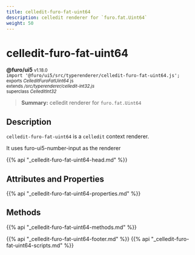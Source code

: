 ```yaml
---
title: celledit-furo-fat-uint64
description: celledit renderer for `furo.fat.Uint64`
weight: 50
---
```


# celledit-furo-fat-uint64
**@furo/ui5** <small>v1.18.0</small>
<br>`import '@furo/ui5/src/typerenderer/celledit-furo-fat-uint64.js';`<small>
<br>exports *CelleditFuroFatUint64* js
<br>extends */src/typerenderer/celledit-int32.js*
<br>superclass *CelleditInt32*</small>

> **Summary:** celledit renderer for `furo.fat.Uint64`

## Description

`celledit-furo-fat-uint64` is a `celledit` context renderer.

It uses furo-ui5-number-input as the renderer

{{% api "_celledit-furo-fat-uint64-head.md" %}}

## Attributes and Properties
{{% api "_celledit-furo-fat-uint64-properties.md" %}}




## Methods
{{% api "_celledit-furo-fat-uint64-methods.md" %}}






{{% api "_celledit-furo-fat-uint64-footer.md" %}}
{{% api "_celledit-furo-fat-uint64-scripts.md" %}}

